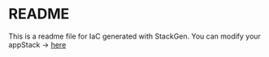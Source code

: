 # README
This is a readme file for IaC generated with StackGen.
You can modify your appStack -> [here](http://main.dev.stackgen.com/appstacks/956d8bd0-4bb1-4e98-9d57-eb20a76a6b1b)
